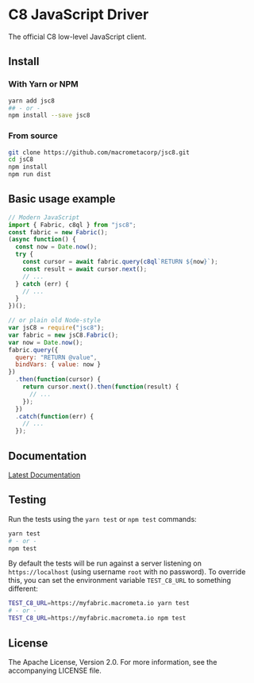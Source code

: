 # C8 JavaScript Driver

The official C8 low-level JavaScript client.

## Install

### With Yarn or NPM

```sh
yarn add jsc8
## - or -
npm install --save jsc8
```

### From source

```sh
git clone https://github.com/macrometacorp/jsc8.git
cd jsC8
npm install
npm run dist
```

## Basic usage example

```js
// Modern JavaScript
import { Fabric, c8ql } from "jsc8";
const fabric = new Fabric();
(async function() {
  const now = Date.now();
  try {
    const cursor = await fabric.query(c8ql`RETURN ${now}`);
    const result = await cursor.next();
    // ...
  } catch (err) {
    // ...
  }
})();

// or plain old Node-style
var jsC8 = require("jsc8");
var fabric = new jsC8.Fabric();
var now = Date.now();
fabric.query({
  query: "RETURN @value",
  bindVars: { value: now }
})
  .then(function(cursor) {
    return cursor.next().then(function(result) {
      // ...
    });
  })
  .catch(function(err) {
    // ...
  });
```

## Documentation

[Latest Documentation](https://github.com/Macrometacorp/jsC8/tree/master/docs/Drivers/JS)

## Testing

Run the tests using the `yarn test` or `npm test` commands:

```sh
yarn test
# - or -
npm test
```

By default the tests will be run against a server listening on
`https://localhost` (using username `root` with no password). To
override this, you can set the environment variable `TEST_C8_URL` to
something different:

```sh
TEST_C8_URL=https://myfabric.macrometa.io yarn test
# - or -
TEST_C8_URL=https://myfabric.macrometa.io npm test
```

## License

The Apache License, Version 2.0. For more information, see the accompanying
LICENSE file.
